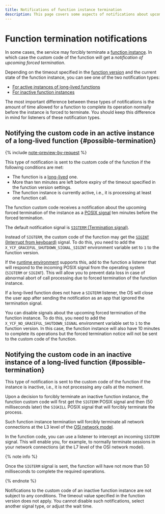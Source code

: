 ```yaml
---
title: Notifications of function instance termination
description: This page covers some aspects of notifications about upcoming forced termination of function instances, both inactive and engaged in call processing.
---
```


# Function termination notifications

In some cases, the service may forcibly terminate a [function instance](./function.md#scaling). In which case the custom code of the function will get a _notification of upcoming forced termination_. 

Depending on the timeout specified in the [function version](./function.md#version) and the current state of the function instance, you can see one of the two notification types:

* [For active instances of long-lived functions](#notify-when-active)
* [For inactive function instances](#notify-when-idle)

The most important difference between these types of notifications is the amount of time allowed for a function to complete its operation normally before the instance is forced to terminate. You should keep this difference in mind for listeners of these notification types.

## Notifying the custom code in an active instance of a long-lived function {#possible-termination}

{% include [note-preview-by-request](../../_includes/note-preview-by-request.md) %}

This type of notification is sent to the custom code of the function if the following conditions are met:

* The function is a [long-lived](./long-lived-functions.md) one.
* More than ten minutes are left before expiry of the timeout specified in the function version settings.
* The function instance is currently active, i.e., it is processing at least one function call.

The function custom code receives a notification about the upcoming forced termination of the instance as a [POSIX signal](https://man7.org/linux/man-pages/man7/signal.7.html) ten minutes before the forced termination. 

The default notification signal is [`SIGTERM` (Termination signal)](https://en.wikipedia.org/wiki/Signal_(IPC)#SIGTERM). 

Instead of `SIGTERM`, the custom code of the function may get the [`SIGINT` (Interrupt from keyboard)](https://en.wikipedia.org/wiki/Signal_(IPC)#SIGINT) signal. To do this, you need to add the `X_YCF_GRACEFUL_SHUTDOWN_SIGNAL_SIGINT` environment variable set to `1` to the function version.

If the [runtime environment](./runtime/index.md#runtimes) supports this, add to the function a listener that will respond to the incoming POSIX signal from the operating system (`SIGTERM` or `SIGINT`). This will allow you to prevent data loss in case of abnormal abort of call processing due to forced termination of the function instance.

If a long-lived function does not have a `SIGTERM` listener, the OS will close the user app after sending the notification as an app that ignored the termination signal.

You can disable signals about the upcoming forced termination of the function instance. To do this, you need to add the `X_YCF_NO_GRACEFUL_SHUTDOWN_SIGNAL` environment variable set to `1` to the function version. In this case, the function instance will also have 10 minutes to complete its operations but the forced termination notice will not be sent to the custom code of the function.

## Notifying the custom code in an inactive instance of a long-lived function {#possible-termination}

This type of notification is sent to the custom code of the function if the instance is inactive, i.e., it is not processing any calls at the moment.

Upon a decision to forcibly terminate an inactive function instance, the function custom code will first get the `SIGTERM` POSIX signal and then (50 milliseconds later) the `SIGKILL` POSIX signal that will forcibly terminate the process.

Such function instance termination will forcibly terminate all network connections at the L3 level of the [OSI network model](https://en.wikipedia.org/wiki/OSI_model).

In the function code, you can use a listener to intercept an incoming `SIGTERM` signal. This will enable you, for example, to normally terminate sessions in your network connections (at the L7 level of the OSI network model).

{% note info %}

Once the `SIGTERM` signal is sent, the function will have not more than 50 milliseconds to complete the required operations.

{% endnote %}

Notifications to the custom code of an inactive function instance are not subject to any conditions. The timeout value specified in the function version does not apply. You cannot disable such notifications, select another signal type, or adjust the wait time.
